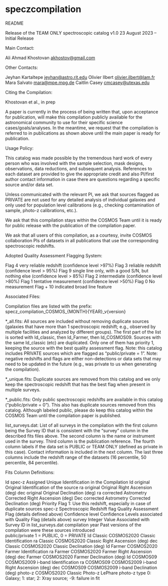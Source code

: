 # speczcompilation

README

Release of the TEAM ONLY spectroscopic catalog
v1.0	23 August 2023 	– Initial Release

Main Contact: 

Ali Ahmad Khostovan akhostov@gmail.com

Other Contacts: 

Jeyhan Kartaltepe	jeyhan@astro.rit.edu 
Olivier Ilbert 		olivier.ilbert@lam.fr 
Mara Salvato		mara@mpe.mpg.de
Caitlin Casey		cmcasey@utexas.edu 

Citing the Compilation: 
	
Khostovan et al., in prep

A paper is currently in the process of being written that, upon acceptance for publication, 
will make this compilation publicly available for the astronomical community to use for their 
specific science cases/goals/analyses. In the meantime, we request that the compilation is 
referred to in publications as shown above until the main paper is ready for publication.

Usage Policy:

This catalog was made possible by the tremendous hard work of every person who was involved 
with the sample selection, mask designs, observations, data reductions, and subsequent analysis. 
References to each dataset are provided to give the appropriate credit and also PI/first author 
contact information in case there are questions regarding a specific source and/or data set.

Unless communicated with the relevant PI, we ask that sources flagged as PRIVATE are not used 
for any detailed analysis of individual galaxies and only used for population level calibrations 
(e.g., checking contamination of sample, photo-z calibrations,  etc.).

We ask that this compilation stays within the COSMOS Team until it is ready for public release 
with the publication of the compilation paper.

We ask that all users of this compilation, as a courtesy, invite COSMOS collaboration PIs of 
datasets in all publications that use the corresponding spectroscopic redshifts.

Adopted Quality Assessment Flagging System:

Flag 4 very reliable redshift (confidence level >97%)
Flag 3 reliable redshift (confidence level > 95%)
Flag 9 single line only, with a good S/N, but nothing else (confidence level  > 85%)
Flag 2 intermediate (confidence level >80%)
Flag 1 tentative measurement (confidence level >50%)
Flag 0 No measurement
Flag + 10 indicated broad line feature

Associated Files:

Compilation files are listed with the prefix:
		specz_compilation_COSMOS_{MONTH}{YEAR}_v{version}

*_all.fits: All sources are included without removing duplicate sources (galaxies that have more than 1 spectroscopic redshift; e.g., observed by multiple facilities and analyzed by different groups). The first part of the list is sorted with Id_classic, then Id_Farmer, then Id_COSMOS09. Sources with the same Id_classic (etc) are duplicated. Only one of them has priority 1, keeping the source with the best quality assessment flag. Note: this catalog includes PRIVATE sources which are flagged as “public/private = 1”. Note: negative redshifts and flags are either non-detections or data sets that may need to be updated in the future (e.g., was private to us when generating the compilation).

*_unique.fits: Duplicate sources are removed from this catalog and we only keep the spectroscopic redshift that has the best flag when present in multiple surveys. 

*_public.fits: Only public spectroscopic redshifts are available in this catalog (“public/private = 0”). This also has duplicate sources removed from this catalog. Although labeled public, please do keep this catalog within the COSMOS Team until the compilation paper is published. 

list_surveys.dat: List of all surveys in the compilation with the first column being the Survey ID that is consistent with the “survey” column in the described fits files above. The second column is the name or instrument used in the survey. Third column is the publication reference. The fourth column labels if the data set is PUBLIC or TEAM ONLY (defined as private in this case). Contact information is included in the next column. The last three columns include the redshift range of the datasets (16 percentile, 50 percentile, 84 percentile).

Fits Column Definitions:

Id spec-z		Assigned Unique Identification in the Compilation
Id original		Original Identification of the source
ra original		Original Right Ascension (deg)
dec original		Original Declination (deg)
ra corrected		Astrometry Corrected	Right Ascension (deg)
Dec corrected		Astrometry Corrected	Declination (deg)
Priority		Flag 1: Use this redshift, especially in case of duplicate sources
spec-z 			Spectroscopic Redshift
flag 			Quality Assessment Flag (details defined above)
Confidence level	Confidence Levels associated with Quality Flag (details above)
survey			Integer Value Associated with Survey ID in list_surveys.dat 
compilation year	Past versions of the compilation were these sources introduced	
public/private 		1 = PUBLIC, 0 = PRIVATE
Id Classic		COSMOS2020 Classic Identification
ra Classic		COSMOS2020 Classic Right Ascension (deg)
dec Classic		COSMOS2020 Classic Declination (deg)
Id Farmer		COSMOS2020 Farmer Identification
ra Farmer		COSMOS2020 Farmer Right Ascension (deg)
dec Farmer		COSMOS2020 Farmer Declination (deg)	
Id COSMOS09 	COSMOS2009 i-band Identification
ra COSMOS09	COSMOS2009 i-band Right Ascension (deg)
dec COSMOS09	COSMOS2009 i-band Declination (deg)	
photo-z 		COSMOS2020 Classic Photo-z LePhare 
photo-z type		0: Galaxy; 1: star; 2: Xray source; -9: failure in fit

